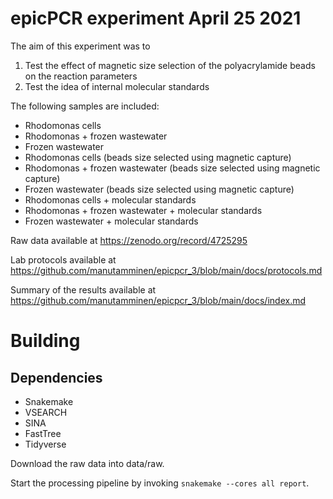 # epicPCR experiment April 25 2021

The aim of this experiment was to
1. Test the effect of magnetic size selection of the polyacrylamide beads on the reaction parameters
2. Test the idea of internal molecular standards

The following samples are included:

- Rhodomonas cells
- Rhodomonas + frozen wastewater
- Frozen wastewater
- Rhodomonas cells (beads size selected using magnetic capture)
- Rhodomonas + frozen wastewater (beads size selected using magnetic capture)
- Frozen wastewater (beads size selected using magnetic capture)
- Rhodomonas cells + molecular standards
- Rhodomonas + frozen wastewater + molecular standards
- Frozen wastewater + molecular standards

Raw data available at https://zenodo.org/record/4725295

Lab protocols available at https://github.com/manutamminen/epicpcr_3/blob/main/docs/protocols.md

Summary of the results available at https://github.com/manutamminen/epicpcr_3/blob/main/docs/index.md


# Building

## Dependencies

- Snakemake
- VSEARCH
- SINA
- FastTree
- Tidyverse

Download the raw data into data/raw.

Start the processing pipeline by invoking `snakemake --cores all report`.



